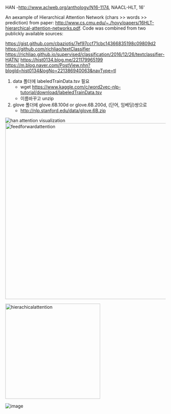
HAN 
-http://www.aclweb.org/anthology/N16-1174,  NAACL-HLT, 16'

An aexample of Hierarchical Attention Network (chars >> words >> prediction) from paper: http://www.cs.cmu.edu/~./hovy/papers/16HLT-hierarchical-attention-networks.pdf. Code was combined from two publickly available sources:

https://gist.github.com/cbaziotis/7ef97ccf71cbc14366835198c09809d2
https://github.com/richliao/textClassifier
https://richliao.github.io/supervised/classification/2016/12/26/textclassifier-HATN/
https://hist0134.blog.me/221179965199
https://m.blog.naver.com/PostView.nhn?blogId=hist0134&logNo=221386940063&navType=tl




1) data 폴더에 labeledTrainData.tsv 필요
   - wget https://www.kaggle.com/c/word2vec-nlp-tutorial/download/labeledTrainData.tsv
   - 이름바꾸고 unzip
2) glove 폴더에 glove.6B.100d or glove.6B.200d, (단어, 임베딩)쌍으로 
   - http://nlp.stanford.edu/data/glove.6B.zip

![han attention visualization](https://user-images.githubusercontent.com/38748880/49410835-f95dae00-f7a9-11e8-93a6-596e66140033.PNG)
<img width="551" alt="feedforwardattention" src="https://user-images.githubusercontent.com/38748880/49410883-1e522100-f7aa-11e8-960a-c31ca51d5e28.png">


<img width="298" alt="hierachicalattention" src="https://user-images.githubusercontent.com/38748880/49410897-24e09880-f7aa-11e8-81bc-5c551b6ef812.png">


![image](https://user-images.githubusercontent.com/38748880/49410969-696c3400-f7aa-11e8-87c9-ac8edc84ba73.png)
